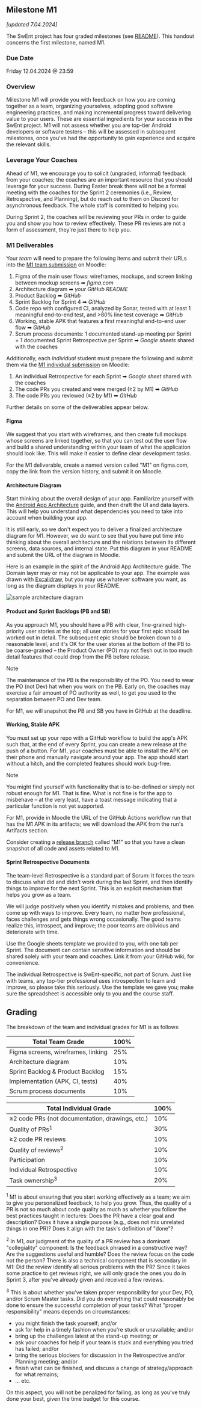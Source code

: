 ## Milestone M1

_[updated 7.04.2024]_

The SwEnt project has four graded milestones (see [README](../README.md#grading)). This handout concerns the first milestone, named M1.

### Due Date

Friday 12.04.2024 @ 23:59

### Overview

Milestone M1 will provide you with feedback on how you are coming together as a team, organizing yourselves, adopting good software engineering practices, and making incremental progress toward delivering value to your users. These are essential ingredients for your success in the SwEnt project. M1 will not assess whether you are top-tier Android developers or software testers &ndash; this will be assessed in subsequent milestones, once you've had the opportunity to gain experience and acquire the relevant skills.

### Leverage Your Coaches

Ahead of M1, we encourage you to solicit (ungraded, informal) feedback from your coaches; the coaches are an important resource that you should leverage for your success. During Easter break there will not be a formal meeting with the coaches for the Sprint 2 ceremonies (i.e., Review, Retrospective, and Planning), but do reach out to them on Discord for asynchronous feedback. The whole staff is committed to helping you.

During Sprint 2, the coaches will be reviewing your PRs  in order to guide you and show you how to review effectively. These PR reviews are not a form of assessment, they're just there to help you.

### M1 Deliverables

Your _team_ will need to prepare the following items and submit their URLs into the [M1 team submission](https://moodle.epfl.ch/mod/quiz/view.php?id=1289972) on Moodle:

1. Figma of the main user flows: wireframes, mockups, and screen linking between mockup screens ➡︎ _figma.com_
2. Architecture diagram ➡︎ _your GitHub README_
3. Product Backlog ➡︎ _GitHub_
4. Sprint Backlog for Sprint 4 ➡︎ _GitHub_
5. Code repo with configured CI, analyzed by Sonar, tested with at least 1 meaningful end-to-end test, and >80% line test coverage ➡︎ _GitHub_
6. Working, stable APK that features a first meaningful end-to-end user flow ➡︎ _GitHub_
7. Scrum process documents: 1 documented stand-up meeting per Sprint + 1 documented Sprint Retrospective per Sprint ➡︎ _Google sheets_ shared with the coaches

Additionally, each _individual_ student must prepare the following and submit them via the [M1 individual submission](https://moodle.epfl.ch/mod/quiz/view.php?id=1289974) on Moodle:

1. An individual Retrospective for each Sprint ➡︎ _Google sheet_ shared with the coaches
2. The code PRs you created and were merged (≥2 by M1) ➡︎ _GitHub_
3. The code PRs you reviewed (≥2 by M1) ➡︎ _GitHub_

Further details on some of the deliverables appear below.

#### Figma

We suggest that you start with wireframes, and then create full mockups whose screens are linked together, so that you can test out the user flow and build a shared understanding within your team of what the application should look like. This will make it easier to define clear development tasks.

For the M1 deliverable, create a named version called "M1" on figma.com, copy the link from the version history, and submit it on Moodle.

#### Architecture Diagram

Start thinking about the overall design of your app. Familiarize yourself with the [Android App Architecture](https://developer.android.com/topic/architecture/intro) guide, and then draft the UI and data layers. This will help you understand what dependencies you need to take into account when building your app.

It is still early, so we don't expect you to deliver a finalized architecture diagram for M1. However, we do want to see that you have put time into thinking about the overall architecture and the relations between its different screens, data sources, and internal state. Put this diagram in your README and submit the URL of the diagram in Moodle.

Here is an example in the spirit of the Android App Architecture guide. The Domain layer may or may not be applicable to your app. The example was drawn with [Excalidraw](https://excalidraw.com/), but you may use whatever software you want, as long as the diagram displays in your README. 

![sample architecture diagram](../assets/sample-schematic-diagram-features.png)

#### Product and Sprint Backlogs (PB and SB)

As you approach M1, you should have a PB with clear, fine-grained high-priority user stories at the top; all user stories for your first epic should be worked out in detail.  The subsequent epic should be broken down to a reasonable level, and it's OK for the user stories at the bottom of the PB to be coarse-grained &ndash; the Product Owner (PO) may not flesh out in too much detail features that could drop from the PB before release.

> [!NOTE]
> The maintenance of the PB is the responsibility of the PO. You need to wear the PO (not Dev) hat when you work on the PB. Early on, the coaches may exercise a fair amount of PO authority as well, to get you used to the separation between PO and Dev team.

For M1, we will snapshot the PB and SB you have in GitHub at the deadline.

#### Working, Stable APK

You must set up your repo with a GitHub workflow to build the app's APK such that, at the end of every Sprint, you can create a new release at the push of a button. For M1, your coaches must be able to install the APK on their phone and manually navigate around your app. The app should start without a hitch, and the completed features should work bug-free.

> [!NOTE]
> You might find yourself with functionality that is to-be-defined or simply not robust enough for M1. That is fine. What is not fine is for the app to misbehave &ndash; at the very least, have a toast message indicating that a particular function is not yet supported.

For M1, provide in Moodle the URL of the GitHub Actions workflow run that has the M1 APK in its artifacts; we will download the APK from the run's Artifacts section. 

Consider creating a [release branch](https://docs.github.com/en/repositories/releasing-projects-on-github/managing-releases-in-a-repository) called "M1" so that you have a clean snapshot of all code and assets related to M1.

#### Sprint Retrospective Documents

The team-level Retrospective is a standard part of Scrum: It forces the team to discuss what did and didn't work during the last Sprint, and then identify things to improve for the next Sprint. This is an explicit mechanism that helps you grow as a team.

We will judge positively when you identify mistakes and problems, and then come up with ways to improve. Every team, no matter how professional, faces challenges and gets things wrong occasionally.  The good teams realize this, introspect, and improve; the poor teams are oblivious and deteriorate with time.

Use the Google sheets template we provided to you, with one tab per Sprint. The document can contain sensitive information and should be shared solely with your team and coaches. Link it from your GitHub wiki, for convenience.

The individual Retrospective is SwEnt-specific, not part of Scrum. Just like with teams, any top-tier professional uses introspection to learn and improve, so please take this seriously.  Use the template we gave you; make sure the spreadsheet is accessible only to you and the course staff. 

## Grading

The breakdown of the team and individual grades for M1 is as follows:

| **Total Team Grade**                  | **100%** |
|---------------------------------------|----------|
| Figma screens, wireframes, linking    |   25%    |
| Architecture diagram                  |   10%    |
| Sprint Backlog & Product Backlog      |   15%    |
| Implementation (APK, CI, tests)       |   40%    |
| Scrum process documents               |   10%    |

| **Total Individual Grade**            | **100%** |
|---------------------------------------|----------|
| ≥2 code PRs (not documentation, drawings, etc.)   |   10%    |
| Quality of PRs<sup>1</sup>            |   30%    |
| ≥2 code PR reviews                    |   10%    |
| Quality of reviews<sup>2</sup>        |   10%    |
| Participation                         |   10%    |
| Individual Retrospective              |   10%    |
| Task ownership<sup>3</sup>            |   20%    |

<sup>1</sup> M1 is about ensuring that you start working effectively as a team; we aim to give you personalized feedback, to help you grow. Thus, the quality of a PR is not so much about code quality as much as whether you follow the best practices taught in lectures: Does the PR have a clear goal and description? Does it have a single purpose (e.g., does not mix unrelated things in one PR)? Does it align with the task's definition of "done"? 

<sup>2</sup> In M1, our judgment of the quality of a PR review has a dominant "collegiality" component: Is the feedback phrased in a constructive way? Are the suggestions useful and humble? Does the review focus on the code not the person? There is also a technical component that is secondary in M1: Did the review identify all serious problems with the PR? Since it takes some practice to get reviews right, we will only grade the ones you do in Sprint 3, after you've already given and received a few reviews.

<sup>3</sup> This is about whether you've taken proper responsibility for your Dev, PO, and/or Scrum Master tasks.  Did you do everything that could reasonably be done to ensure the successful completion of your tasks? What "proper responsibility" means depends on circumstances:

- you might finish the task yourself; and/or
- ask for help in a timely fashion when you're stuck or unavailable; and/or
- bring up the challenges latest at the stand-up meeting; or
- ask your coaches for help if your team is stuck and everything you tried has failed; and/or
- bring the serious blockers for discussion in the Retrospective and/or Planning meeting; and/or
- finish what can be finished, and discuss a change of strategy/approach for what remains; 
- ... etc.

On this aspect, you will not be penalized for failing, as long as you've truly done your best, given the time budget for this course.
